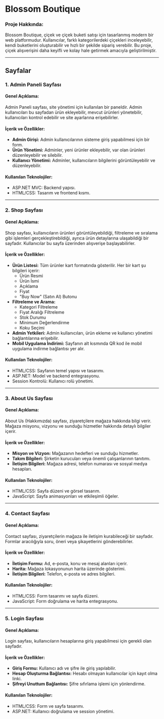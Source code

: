 <!DOCTYPE html>
<html lang="tr">
<head>
    <meta charset="UTF-8">
    <meta name="viewport" content="width=device-width, initial-scale=1.0">
    <title>Blossom Boutique - README</title>
</head>
<body>
    <h1>Blossom Boutique</h1>
    <h3>Proje Hakkında:</h3>
    <p>Blossom Boutique, çiçek ve çiçek buketi satışı için tasarlanmış modern bir web platformudur. Kullanıcılar, farklı kategorilerdeki çiçekleri inceleyebilir, kendi buketlerini oluşturabilir ve hızlı bir şekilde sipariş verebilir. Bu proje, çiçek alışverişini daha keyifli ve kolay hale getirmek amacıyla geliştirilmiştir.</p>
    <hr>
    <h2>Sayfalar</h2>
    <h3>1. Admin Paneli Sayfası</h3>
    <h4>Genel Açıklama:</h4>
    <p>Admin Paneli sayfası, site yönetimi için kullanılan bir paneldir. Admin kullanıcıları bu sayfadan ürün ekleyebilir, mevcut ürünleri yönetebilir, kullanıcıları kontrol edebilir ve site ayarlarına erişebilirler.</p>
    <h4>İçerik ve Özellikler:</h4>
    <ul>
        <li><strong>Admin Girişi:</strong> Admin kullanıcılarının sisteme giriş yapabilmesi için bir form.</li>
        <li><strong>Ürün Yönetimi:</strong> Adminler, yeni ürünler ekleyebilir, var olan ürünleri düzenleyebilir ve silebilir.</li>
        <li><strong>Kullanıcı Yönetimi:</strong> Adminler, kullanıcıların bilgilerini görüntüleyebilir ve düzenleyebilir.</li>
    </ul>
    <h4>Kullanılan Teknolojiler:</h4>
    <ul>
        <li>ASP.NET MVC: Backend yapısı.</li>
        <li>HTML/CSS: Tasarım ve frontend kısmı.</li>
    </ul>
   <hr>
    <h3>2. Shop Sayfası</h3>
    <h4>Genel Açıklama:</h4>
    <p>Shop sayfası, kullanıcıların ürünleri görüntüleyebildiği, filtreleme ve sıralama gibi işlemleri gerçekleştirebildiği, ayrıca ürün detaylarına ulaşabildiği bir sayfadır. Kullanıcılar bu sayfa üzerinden alışverişe başlayabilirler.</p>
    <h4>İçerik ve Özellikler:</h4>
    <ul>
        <li><strong>Ürün Listesi:</strong> Tüm ürünler kart formatında gösterilir. Her bir kart şu bilgileri içerir:
            <ul>
                <li>Ürün Resmi</li>
                <li>Ürün İsmi</li>
                <li>Açıklama</li>
                <li>Fiyat</li>
                <li>"Buy Now" (Satın Al) Butonu</li>
            </ul>
        </li>
        <li><strong>Filtreleme ve Arama:</strong>
            <ul>
                <li>Kategori Filtreleme</li>
                <li>Fiyat Aralığı Filtreleme</li>
                <li>Stok Durumu</li>
                <li>Minimum Değerlendirme</li>
                <li>Koku Seçimi</li>
            </ul>
        </li>
        <li><strong>Admin Yetkileri:</strong> Admin kullanıcıları, ürün ekleme ve kullanıcı yönetimi bağlantılarına erişebilir.</li>
        <li><strong>Mobil Uygulama İndirimi:</strong> Sayfanın alt kısmında QR kod ile mobil uygulama indirme bağlantısı yer alır.</li>
    </ul>
    <h4>Kullanılan Teknolojiler:</h4>
    <ul>
        <li>HTML/CSS: Sayfanın temel yapısı ve tasarımı.</li>
        <li>ASP.NET: Model ve backend entegrasyonu.</li>
        <li>Session Kontrolü: Kullanıcı rolü yönetimi.</li>
    </ul>
    <hr>
    <h3>3. About Us Sayfası</h3>
    <h4>Genel Açıklama:</h4>
    <p>About Us (Hakkımızda) sayfası, ziyaretçilere mağaza hakkında bilgi verir. Mağaza misyonu, vizyonu ve sunduğu hizmetler hakkında detaylı bilgiler içerir.</p>
    <h4>İçerik ve Özellikler:</h4>
    <ul>
        <li><strong>Misyon ve Vizyon:</strong> Mağazanın hedefleri ve sunduğu hizmetler.</li>
        <li><strong>Takım Bilgileri:</strong> Şirketin kurucuları veya önemli çalışanlarının tanıtımı.</li>
        <li><strong>İletişim Bilgileri:</strong> Mağaza adresi, telefon numarası ve sosyal medya hesapları.</li>
    </ul>
    <h4>Kullanılan Teknolojiler:</h4>
    <ul>
        <li>HTML/CSS: Sayfa düzeni ve görsel tasarım.</li>
        <li>JavaScript: Sayfa animasyonları ve etkileşimli öğeler.</li>
    </ul>
    <hr>
    <h3>4. Contact Sayfası</h3>
    <h4>Genel Açıklama:</h4>
    <p>Contact sayfası, ziyaretçilerin mağaza ile iletişim kurabileceği bir sayfadır. Formlar aracılığıyla soru, öneri veya şikayetlerini gönderebilirler.</p>
    <h4>İçerik ve Özellikler:</h4>
    <ul>
        <li><strong>İletişim Formu:</strong> Ad, e-posta, konu ve mesaj alanları içerir.</li>
        <li><strong>Harita:</strong> Mağaza lokasyonunun harita üzerinde gösterimi.</li>
        <li><strong>İletişim Bilgileri:</strong> Telefon, e-posta ve adres bilgileri.</li>
    </ul>
    <h4>Kullanılan Teknolojiler:</h4>
    <ul>
        <li>HTML/CSS: Form tasarımı ve sayfa düzeni.</li>
        <li>JavaScript: Form doğrulama ve harita entegrasyonu.</li>
    </ul>
    <hr>
    <h3>5. Login Sayfası</h3>
    <h4>Genel Açıklama:</h4>
    <p>Login sayfası, kullanıcıların hesaplarına giriş yapabilmesi için gerekli olan sayfadır.</p>
    <h4>İçerik ve Özellikler:</h4>
    <ul>
        <li><strong>Giriş Formu:</strong> Kullanıcı adı ve şifre ile giriş yapılabilir.</li>
        <li><strong>Hesap Oluşturma Bağlantısı:</strong> Hesabı olmayan kullanıcılar için kayıt olma linki.</li>
        <li><strong>Şifreyi Unuttum Bağlantısı:</strong> Şifre sıfırlama işlemi için yönlendirme.</li>
    </ul>
    <h4>Kullanılan Teknolojiler:</h4>
    <ul>
        <li>HTML/CSS: Form ve sayfa tasarımı.</li>
        <li>ASP.NET: Kullanıcı doğrulama ve session yönetimi.</li>
    </ul>
</body>
</html>
